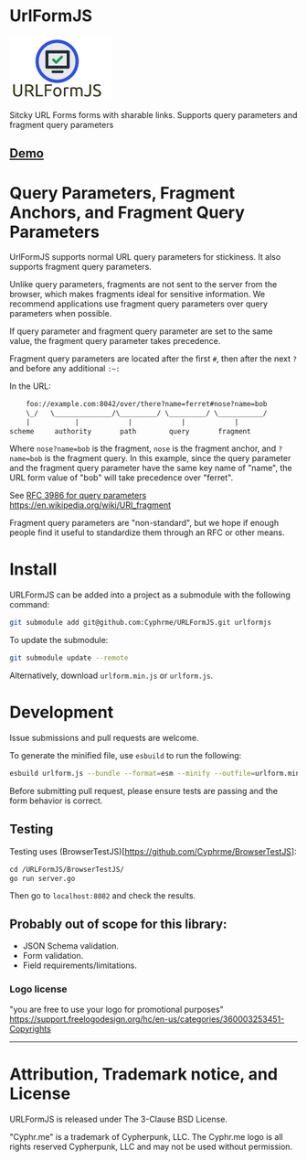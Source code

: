 # UrlFormJS 

![URLFormJS](./urlformjs.png)

Sitcky URL Forms forms with sharable links.  Supports query parameters and
fragment query parameters

## [Demo](https://cyphrme.github.io/URLFormJS/?first_name=Bob&last_name=Smith&email_address=bob%40something.com&phone_number=1234567890&subscribe_latest_news=true)


# Query Parameters, Fragment Anchors, and Fragment Query Parameters
UrlFormJS supports normal URL query parameters for stickiness.  It also supports
fragment query parameters.  

Unlike query parameters, fragments are not sent to the server from the browser,
which makes fragments ideal for sensitive information.  We recommend
applications use fragment query parameters over query parameters when
possible.   

If query parameter and fragment query parameter are set to the same value, the
fragment query parameter takes precedence.  

Fragment query parameters are located after the first `#`, then after the next
`?` and before any additional `:~:`

In the URL:

		foo://example.com:8042/over/there?name=ferret#nose?name=bob
		\_/   \______________/\_________/ \_________/ \___________/
		|           |            |            |            |
	scheme     authority       path        query       fragment

Where `nose?name=bob` is the fragment, `nose` is the fragment anchor, and
`?name=bob` is the fragment query.  In this example, since the query parameter
and the fragment query parameter have the same key name of "name", the URL form
value of "bob" will take precedence over "ferret".  

See [RFC 3986 for query
parameters](https://www.rfc-editor.org/rfc/rfc3986#section-3.5)
https://en.wikipedia.org/wiki/URI_fragment

Fragment query parameters are "non-standard", but we hope if enough people find
it useful to standardize them through an RFC or other means.  


# Install
URLFormJS can be added into a project as a submodule with the following command:

``` sh
git submodule add git@github.com:Cyphrme/URLFormJS.git urlformjs
```

To update the submodule:

```sh
git submodule update --remote
```

Alternatively, download `urlform.min.js` or `urlform.js`.

# Development
Issue submissions and pull requests are welcome.

To generate the minified file, use `esbuild` to run the following:

```sh
esbuild urlform.js --bundle --format=esm --minify --outfile=urlform.min.js
```

Before submitting pull request, please ensure tests are passing and the form
behavior is correct.

## Testing
Testing uses (BrowserTestJS)[https://github.com/Cyphrme/BrowserTestJS]:

```
cd /URLFormJS/BrowserTestJS/
go run server.go
```

Then go to `localhost:8082` and check the results.


## Probably out of scope for this library:
- JSON Schema validation. 
- Form validation.  
- Field requirements/limitations. 

### Logo license
"you are free to use your logo for promotional purposes"
https://support.freelogodesign.org/hc/en-us/categories/360003253451-Copyrights

----------------------------------------------------------------------
# Attribution, Trademark notice, and License
URLFormJS is released under The 3-Clause BSD License. 

"Cyphr.me" is a trademark of Cypherpunk, LLC. The Cyphr.me logo is all rights
reserved Cypherpunk, LLC and may not be used without permission.